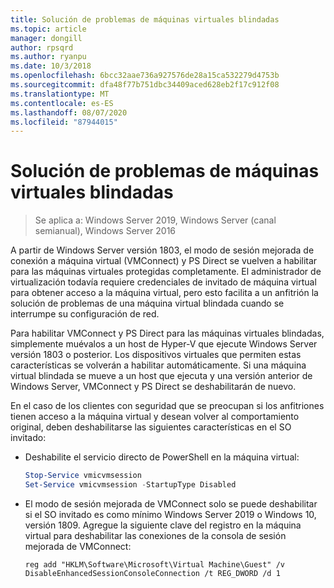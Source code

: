 ```yaml
---
title: Solución de problemas de máquinas virtuales blindadas
ms.topic: article
manager: dongill
author: rpsqrd
ms.author: ryanpu
ms.date: 10/3/2018
ms.openlocfilehash: 6bcc32aae736a927576de28a15ca532279d4753b
ms.sourcegitcommit: dfa48f77b751dbc34409aced628eb2f17c912f08
ms.translationtype: MT
ms.contentlocale: es-ES
ms.lasthandoff: 08/07/2020
ms.locfileid: "87944015"
---
```

# <a name="troubleshoot-shielded-vms"></a>Solución de problemas de máquinas virtuales blindadas

>Se aplica a: Windows Server 2019, Windows Server (canal semianual), Windows Server 2016

A partir de Windows Server versión 1803, el modo de sesión mejorada de conexión a máquina virtual (VMConnect) y PS Direct se vuelven a habilitar para las máquinas virtuales protegidas completamente. El administrador de virtualización todavía requiere credenciales de invitado de máquina virtual para obtener acceso a la máquina virtual, pero esto facilita a un anfitrión la solución de problemas de una máquina virtual blindada cuando se interrumpe su configuración de red.

Para habilitar VMConnect y PS Direct para las máquinas virtuales blindadas, simplemente muévalos a un host de Hyper-V que ejecute Windows Server versión 1803 o posterior. Los dispositivos virtuales que permiten estas características se volverán a habilitar automáticamente. Si una máquina virtual blindada se mueve a un host que ejecuta y una versión anterior de Windows Server, VMConnect y PS Direct se deshabilitarán de nuevo.

En el caso de los clientes con seguridad que se preocupan si los anfitriones tienen acceso a la máquina virtual y desean volver al comportamiento original, deben deshabilitarse las siguientes características en el SO invitado:

- Deshabilite el servicio directo de PowerShell en la máquina virtual:

  ```powershell
  Stop-Service vmicvmsession
  Set-Service vmicvmsession -StartupType Disabled
  ```

- El modo de sesión mejorada de VMConnect solo se puede deshabilitar si el SO invitado es como mínimo Windows Server 2019 o Windows 10, versión 1809. Agregue la siguiente clave del registro en la máquina virtual para deshabilitar las conexiones de la consola de sesión mejorada de VMConnect:

  ```
  reg add "HKLM\Software\Microsoft\Virtual Machine\Guest" /v DisableEnhancedSessionConsoleConnection /t REG_DWORD /d 1
  ```
